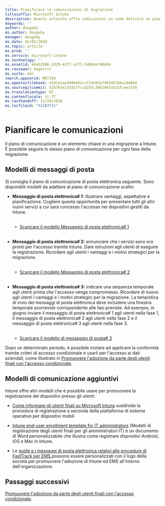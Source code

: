 ```yaml
---
title: Pianificare le comunicazioni di migrazione
titlesuffix: Microsoft Intune
description: Questo articolo offre indicazioni su come definire un piano e una strategia per le comunicazioni durante la migrazione a Microsoft Intune.
keywords: ''
author: dougeby
ms.author: dougeby
manager: dougeby
ms.date: 01/02/2018
ms.topic: article
ms.prod: ''
ms.service: microsoft-intune
ms.technology: ''
ms.assetid: e6a52506-2d29-41f7-a171-5d684a740dd4
ms.reviewer: dagerrit
ms.suite: ems
search.appverid: MET150
ms.openlocfilehash: e19ce1aa39d6402ccf1de93af493457b0a10d0b8
ms.sourcegitcommit: 51b763e131917fccd255c346286fa515fcee33f0
ms.translationtype: HT
ms.contentlocale: it-IT
ms.lasthandoff: 11/20/2018
ms.locfileid: "52183731"
---
```

# <a name="plan-communications"></a>Pianificare le comunicazioni

Il piano di comunicazione è un elemento chiave in una migrazione a Intune. È possibile seguire lo stesso piano di comunicazione per ogni fase della migrazione.

## <a name="email-templates"></a>Modelli di messaggi di posta

Si consiglia il piano di comunicazione di posta elettronica seguente. Sono disponibili modelli da adattare al piano di comunicazione scelto:

-   **Messaggio di posta elettronica\# 1:** illustrare vantaggi, aspettative e pianificazione. Cogliere questa opportunità per presentare tutti gli altri nuovi servizi a cui sarà concesso l'accesso nei dispositivi gestiti da Intune.<br/><br/>


    -   [Scaricare il modello Messaggio di posta elettronica\# 1](https://gallery.technet.microsoft.com/Intune-migration-guide-end-e3209b35)
<br></br>

-   **Messaggio di posta elettronica\# 2:** annunciare che i servizi sono ora pronti per l'accesso tramite Intune. Dare istruzioni agli utenti di eseguire la registrazione. Ricordare agli utenti i vantaggi e i motivi strategici per la migrazione.<br/><br/>


    -   [Scaricare il modello Messaggio di posta elettronica\# 2](https://gallery.technet.microsoft.com/Intune-migration-guide-end-a9d25eb5)
<br></br>

-   **Messaggio di posta elettronica\# 3:** indicare una sequenza temporale agli utenti prima che l'accesso venga compromesso. Ricordare di nuovo agli utenti i vantaggi e i motivi strategici per la migrazione. La tempistica di invio dei messaggi di posta elettronica deve includere una finestra temporale scorrevole corrispondente alle fasi previste. Ad esempio, in giugno inviare il messaggio di posta elettronica\# 1 agli utenti nella fase 1, il messaggio di posta elettronica\# 2 agli utenti nella fase 2 e il messaggio di posta elettronica\# 3 agli utenti nella fase 3.<br/><br/>

    -   [Scaricare il modello di messaggio di posta\# 3](https://gallery.technet.microsoft.com/Intune-migration-guide-end-831521b5)

Dopo un determinato periodo, è possibile iniziare ad applicare la conformità tramite criteri di accesso condizionale e usarli per l'accesso ai dati aziendali, come illustrato in [Promuovere l'adozione da parte degli utenti finali con l'accesso condizionale](migration-guide-drive-adoption.md).

## <a name="additional-communication-templates"></a>Modelli di comunicazione aggiuntivi

Intune offre altri modelli che è possibile usare per promuovere la registrazione dei dispositivi presso gli utenti:

-   [Come informare gli utenti finali su Microsoft Intune](end-user-educate.md) suddivide la procedura di registrazione a seconda della piattaforma di sistema operativo per dispositivi mobili

-   [Intune end-user enrollment template for IT administrators](https://gallery.technet.microsoft.com/End-user-Intune-enrollment-55dfd64a) (Modelli di registrazione degli utenti finali per gli amministratori IT) è un documento di Word personalizzabile che illustra come registrare dispositivi Android, iOS e Mac in Intune.

-   Le [guide e i messaggi di posta elettronica relativi alle procedure di FastTrack per EMS ](https://gallery.technet.microsoft.com/FastTrack-for-EMS-How-To-f170da4c) possono essere personalizzati con il logo della società per promuovere l'adozione di Intune ed EMS all'interno dell'organizzazione.

## <a name="next-steps"></a>Passaggi successivi

[Promuovere l'adozione da parte degli utenti finali con l'accesso condizionale](migration-guide-drive-adoption.md).
